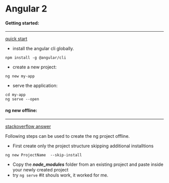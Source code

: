 Angular 2
==========

#### Getting started:
---------------------
[quick start](https://angular.io/guide/quickstart)
* install the angular cli globally.
``` 
npm install -g @angular/cli
```
* create a new project:
```
ng new my-app
```
* serve the application:
```  
cd my-app
ng serve --open
```
#### ng new offline:
-------------------
[stackoverflow answer](https://stackoverflow.com/questions/44127122/create-new-project-offline)

Following steps can be used to create the ng project offline.
* First create only the project structure skipping additional installtions
``` 
ng new ProjectName  --skip-install 
```
* Copy the ***node_modules*** folder from an existing project and paste inside your newly created project 
* try ```ng serve``` #it shouls work, it worked for me.